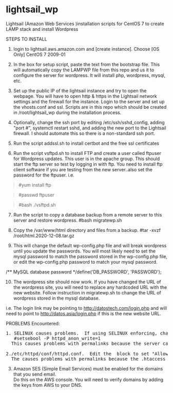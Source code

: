 # lightsail_wp
Lightsail (Amazon Web Services )installation scripts for CentOS 7 to create LAMP stack and install Wordpress

STEPS TO INSTALL
1. login to lightsail.aws.amazon.com and [create instance].  Choose [OS Only] CentOS 7 2009-01

2. In the box for setup script, paste the text from the bootstrap file.  This will automatically copy the
   LAMPWP file from this repo and us it to configure the server for wordpress. It will install php, wordpress, mysql, etc.

3. Set up the public IP of the lightsail instance and try to open the webpage.  You will have to open http & https in the Lightsail network settings and the firewall for the instance.
Login to the server and set up the vhosts.conf and ssl.  Scripts are in this repo which should be created in /root/lightsail_wp during the installation process.

4. Optionally, change the ssh port by editing /etc/ssh/sshd_config, adding "port #", systemctl restart sshd, and adding the new port to the Lightsail firewall.  I should automate this so there is a non-standard ssh port.

5. Run the script addssl.sh to install certbot and the free ssl certificates

6. Run the script vsftpd.sh to install FTP and create a user called ftpuser for Wordpress updates.  This user is in the apache group. This should start the ftp server so test by logging in with ftp.  You need to install ftp client software if you are testing from the new server..also set the password for the ftpuser.  i.e.

  >#yum install ftp
  
  >#passwd ftpuser   
  
  >#bash ./vsftpd.sh

7. Run the script to copy a database backup from a remote server to this server and restore wordpress.
   #bash migratewp.sh
   
8. Copy the /var/www/html directory and files from a backup. 
   #tar -xvzf /root/html.2020-12-08.tar.gz 

9. This will change the default wp-config.php file and will break wordpress until you update the passwords. You will most likely need to set the mysql password to match the password stored in the wp-config.php file, or edit the wp-config.php password to match your mysql password.

  /** MySQL database password */define('DB_PASSWORD', 'PASSWORD');

10. The wordpress site should now work.  If you have changed the URL of the wordpress site, you will need to replace any hardcoded URL with the new website. Follow instruction in migratewp.sh to change the URL of wordpress stored in the mysql database.

i.e. The login link may be pointing to http://datostech.com/login.php and will need to point to http://datos.asia/login.php if this is the new website URL.

PROBLEMS Encountered:
<pre>
1. SELINUX causes problems.  If using SELINUX enforcing, change this boolean for httpd_anon_write->On
   #setsebool -P httpd_anon_write=1
  This causes problems with permalinks because the server cannot write the .htaccess file
  
2./etc/httpd/conf/httpd.conf.  Edit the <directory /var/www/html> block to set "AllowOveride ALL"
  The causes problems with permalinks because the .htaccess is ignored.
</pre>

3. Amazon SES (Simple Email Services) must be enabled for the domains that you send email.  
   Do this on the AWS console.  You will need to verify domains by adding the keys from AWS to your DNS.
